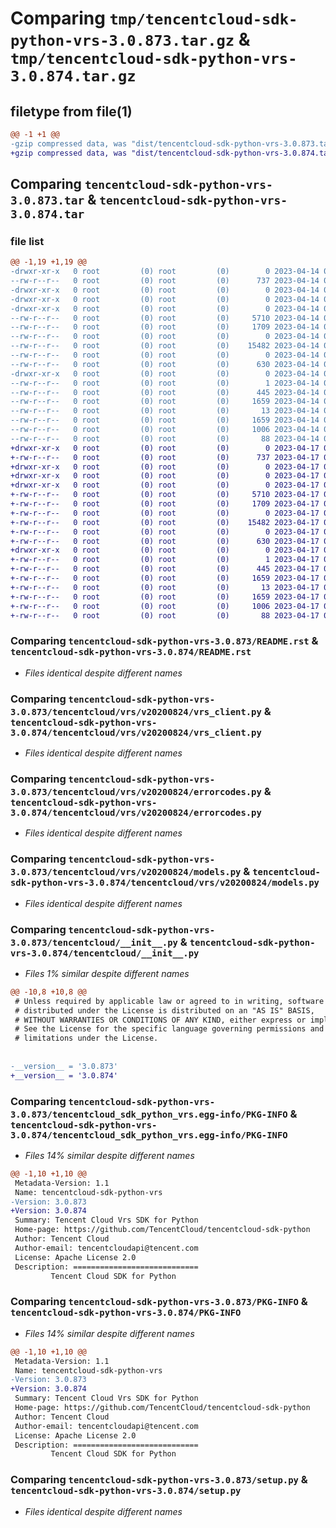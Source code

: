 # Comparing `tmp/tencentcloud-sdk-python-vrs-3.0.873.tar.gz` & `tmp/tencentcloud-sdk-python-vrs-3.0.874.tar.gz`

## filetype from file(1)

```diff
@@ -1 +1 @@
-gzip compressed data, was "dist/tencentcloud-sdk-python-vrs-3.0.873.tar", last modified: Fri Apr 14 01:02:20 2023, max compression
+gzip compressed data, was "dist/tencentcloud-sdk-python-vrs-3.0.874.tar", last modified: Mon Apr 17 00:54:28 2023, max compression
```

## Comparing `tencentcloud-sdk-python-vrs-3.0.873.tar` & `tencentcloud-sdk-python-vrs-3.0.874.tar`

### file list

```diff
@@ -1,19 +1,19 @@
-drwxr-xr-x   0 root         (0) root         (0)        0 2023-04-14 01:02:20.000000 tencentcloud-sdk-python-vrs-3.0.873/
--rw-r--r--   0 root         (0) root         (0)      737 2023-04-14 01:02:20.000000 tencentcloud-sdk-python-vrs-3.0.873/README.rst
-drwxr-xr-x   0 root         (0) root         (0)        0 2023-04-14 01:02:20.000000 tencentcloud-sdk-python-vrs-3.0.873/tencentcloud/
-drwxr-xr-x   0 root         (0) root         (0)        0 2023-04-14 01:02:20.000000 tencentcloud-sdk-python-vrs-3.0.873/tencentcloud/vrs/
-drwxr-xr-x   0 root         (0) root         (0)        0 2023-04-14 01:02:20.000000 tencentcloud-sdk-python-vrs-3.0.873/tencentcloud/vrs/v20200824/
--rw-r--r--   0 root         (0) root         (0)     5710 2023-04-14 01:02:20.000000 tencentcloud-sdk-python-vrs-3.0.873/tencentcloud/vrs/v20200824/vrs_client.py
--rw-r--r--   0 root         (0) root         (0)     1709 2023-04-14 01:02:20.000000 tencentcloud-sdk-python-vrs-3.0.873/tencentcloud/vrs/v20200824/errorcodes.py
--rw-r--r--   0 root         (0) root         (0)        0 2023-04-14 01:02:20.000000 tencentcloud-sdk-python-vrs-3.0.873/tencentcloud/vrs/v20200824/__init__.py
--rw-r--r--   0 root         (0) root         (0)    15482 2023-04-14 01:02:20.000000 tencentcloud-sdk-python-vrs-3.0.873/tencentcloud/vrs/v20200824/models.py
--rw-r--r--   0 root         (0) root         (0)        0 2023-04-14 01:02:20.000000 tencentcloud-sdk-python-vrs-3.0.873/tencentcloud/vrs/__init__.py
--rw-r--r--   0 root         (0) root         (0)      630 2023-04-14 01:02:20.000000 tencentcloud-sdk-python-vrs-3.0.873/tencentcloud/__init__.py
-drwxr-xr-x   0 root         (0) root         (0)        0 2023-04-14 01:02:20.000000 tencentcloud-sdk-python-vrs-3.0.873/tencentcloud_sdk_python_vrs.egg-info/
--rw-r--r--   0 root         (0) root         (0)        1 2023-04-14 01:02:20.000000 tencentcloud-sdk-python-vrs-3.0.873/tencentcloud_sdk_python_vrs.egg-info/dependency_links.txt
--rw-r--r--   0 root         (0) root         (0)      445 2023-04-14 01:02:20.000000 tencentcloud-sdk-python-vrs-3.0.873/tencentcloud_sdk_python_vrs.egg-info/SOURCES.txt
--rw-r--r--   0 root         (0) root         (0)     1659 2023-04-14 01:02:20.000000 tencentcloud-sdk-python-vrs-3.0.873/tencentcloud_sdk_python_vrs.egg-info/PKG-INFO
--rw-r--r--   0 root         (0) root         (0)       13 2023-04-14 01:02:20.000000 tencentcloud-sdk-python-vrs-3.0.873/tencentcloud_sdk_python_vrs.egg-info/top_level.txt
--rw-r--r--   0 root         (0) root         (0)     1659 2023-04-14 01:02:20.000000 tencentcloud-sdk-python-vrs-3.0.873/PKG-INFO
--rw-r--r--   0 root         (0) root         (0)     1006 2023-04-14 01:02:20.000000 tencentcloud-sdk-python-vrs-3.0.873/setup.py
--rw-r--r--   0 root         (0) root         (0)       88 2023-04-14 01:02:20.000000 tencentcloud-sdk-python-vrs-3.0.873/setup.cfg
+drwxr-xr-x   0 root         (0) root         (0)        0 2023-04-17 00:54:28.000000 tencentcloud-sdk-python-vrs-3.0.874/
+-rw-r--r--   0 root         (0) root         (0)      737 2023-04-17 00:54:28.000000 tencentcloud-sdk-python-vrs-3.0.874/README.rst
+drwxr-xr-x   0 root         (0) root         (0)        0 2023-04-17 00:54:28.000000 tencentcloud-sdk-python-vrs-3.0.874/tencentcloud/
+drwxr-xr-x   0 root         (0) root         (0)        0 2023-04-17 00:54:28.000000 tencentcloud-sdk-python-vrs-3.0.874/tencentcloud/vrs/
+drwxr-xr-x   0 root         (0) root         (0)        0 2023-04-17 00:54:28.000000 tencentcloud-sdk-python-vrs-3.0.874/tencentcloud/vrs/v20200824/
+-rw-r--r--   0 root         (0) root         (0)     5710 2023-04-17 00:54:28.000000 tencentcloud-sdk-python-vrs-3.0.874/tencentcloud/vrs/v20200824/vrs_client.py
+-rw-r--r--   0 root         (0) root         (0)     1709 2023-04-17 00:54:28.000000 tencentcloud-sdk-python-vrs-3.0.874/tencentcloud/vrs/v20200824/errorcodes.py
+-rw-r--r--   0 root         (0) root         (0)        0 2023-04-17 00:54:28.000000 tencentcloud-sdk-python-vrs-3.0.874/tencentcloud/vrs/v20200824/__init__.py
+-rw-r--r--   0 root         (0) root         (0)    15482 2023-04-17 00:54:28.000000 tencentcloud-sdk-python-vrs-3.0.874/tencentcloud/vrs/v20200824/models.py
+-rw-r--r--   0 root         (0) root         (0)        0 2023-04-17 00:54:28.000000 tencentcloud-sdk-python-vrs-3.0.874/tencentcloud/vrs/__init__.py
+-rw-r--r--   0 root         (0) root         (0)      630 2023-04-17 00:54:28.000000 tencentcloud-sdk-python-vrs-3.0.874/tencentcloud/__init__.py
+drwxr-xr-x   0 root         (0) root         (0)        0 2023-04-17 00:54:28.000000 tencentcloud-sdk-python-vrs-3.0.874/tencentcloud_sdk_python_vrs.egg-info/
+-rw-r--r--   0 root         (0) root         (0)        1 2023-04-17 00:54:28.000000 tencentcloud-sdk-python-vrs-3.0.874/tencentcloud_sdk_python_vrs.egg-info/dependency_links.txt
+-rw-r--r--   0 root         (0) root         (0)      445 2023-04-17 00:54:28.000000 tencentcloud-sdk-python-vrs-3.0.874/tencentcloud_sdk_python_vrs.egg-info/SOURCES.txt
+-rw-r--r--   0 root         (0) root         (0)     1659 2023-04-17 00:54:28.000000 tencentcloud-sdk-python-vrs-3.0.874/tencentcloud_sdk_python_vrs.egg-info/PKG-INFO
+-rw-r--r--   0 root         (0) root         (0)       13 2023-04-17 00:54:28.000000 tencentcloud-sdk-python-vrs-3.0.874/tencentcloud_sdk_python_vrs.egg-info/top_level.txt
+-rw-r--r--   0 root         (0) root         (0)     1659 2023-04-17 00:54:28.000000 tencentcloud-sdk-python-vrs-3.0.874/PKG-INFO
+-rw-r--r--   0 root         (0) root         (0)     1006 2023-04-17 00:54:28.000000 tencentcloud-sdk-python-vrs-3.0.874/setup.py
+-rw-r--r--   0 root         (0) root         (0)       88 2023-04-17 00:54:28.000000 tencentcloud-sdk-python-vrs-3.0.874/setup.cfg
```

### Comparing `tencentcloud-sdk-python-vrs-3.0.873/README.rst` & `tencentcloud-sdk-python-vrs-3.0.874/README.rst`

 * *Files identical despite different names*

### Comparing `tencentcloud-sdk-python-vrs-3.0.873/tencentcloud/vrs/v20200824/vrs_client.py` & `tencentcloud-sdk-python-vrs-3.0.874/tencentcloud/vrs/v20200824/vrs_client.py`

 * *Files identical despite different names*

### Comparing `tencentcloud-sdk-python-vrs-3.0.873/tencentcloud/vrs/v20200824/errorcodes.py` & `tencentcloud-sdk-python-vrs-3.0.874/tencentcloud/vrs/v20200824/errorcodes.py`

 * *Files identical despite different names*

### Comparing `tencentcloud-sdk-python-vrs-3.0.873/tencentcloud/vrs/v20200824/models.py` & `tencentcloud-sdk-python-vrs-3.0.874/tencentcloud/vrs/v20200824/models.py`

 * *Files identical despite different names*

### Comparing `tencentcloud-sdk-python-vrs-3.0.873/tencentcloud/__init__.py` & `tencentcloud-sdk-python-vrs-3.0.874/tencentcloud/__init__.py`

 * *Files 1% similar despite different names*

```diff
@@ -10,8 +10,8 @@
 # Unless required by applicable law or agreed to in writing, software
 # distributed under the License is distributed on an "AS IS" BASIS,
 # WITHOUT WARRANTIES OR CONDITIONS OF ANY KIND, either express or implied.
 # See the License for the specific language governing permissions and
 # limitations under the License.
 
 
-__version__ = '3.0.873'
+__version__ = '3.0.874'
```

### Comparing `tencentcloud-sdk-python-vrs-3.0.873/tencentcloud_sdk_python_vrs.egg-info/PKG-INFO` & `tencentcloud-sdk-python-vrs-3.0.874/tencentcloud_sdk_python_vrs.egg-info/PKG-INFO`

 * *Files 14% similar despite different names*

```diff
@@ -1,10 +1,10 @@
 Metadata-Version: 1.1
 Name: tencentcloud-sdk-python-vrs
-Version: 3.0.873
+Version: 3.0.874
 Summary: Tencent Cloud Vrs SDK for Python
 Home-page: https://github.com/TencentCloud/tencentcloud-sdk-python
 Author: Tencent Cloud
 Author-email: tencentcloudapi@tencent.com
 License: Apache License 2.0
 Description: ============================
         Tencent Cloud SDK for Python
```

### Comparing `tencentcloud-sdk-python-vrs-3.0.873/PKG-INFO` & `tencentcloud-sdk-python-vrs-3.0.874/PKG-INFO`

 * *Files 14% similar despite different names*

```diff
@@ -1,10 +1,10 @@
 Metadata-Version: 1.1
 Name: tencentcloud-sdk-python-vrs
-Version: 3.0.873
+Version: 3.0.874
 Summary: Tencent Cloud Vrs SDK for Python
 Home-page: https://github.com/TencentCloud/tencentcloud-sdk-python
 Author: Tencent Cloud
 Author-email: tencentcloudapi@tencent.com
 License: Apache License 2.0
 Description: ============================
         Tencent Cloud SDK for Python
```

### Comparing `tencentcloud-sdk-python-vrs-3.0.873/setup.py` & `tencentcloud-sdk-python-vrs-3.0.874/setup.py`

 * *Files identical despite different names*

